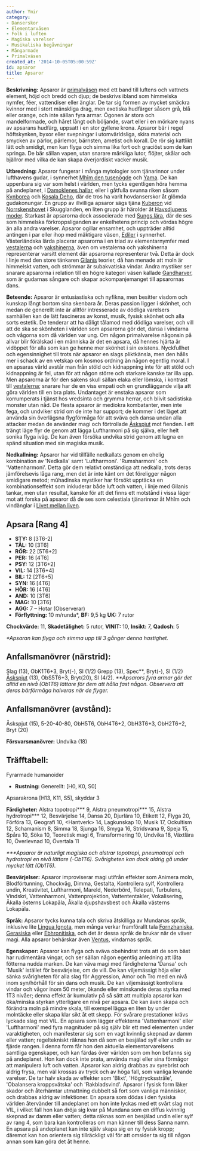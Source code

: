 ```yaml
---
author: Ymir
category:
- Danserskor
- Elementarväsen
- Folk i luften
- Magiska varelser
- Musikaliska begåvningar
- Mångarmade
- Primalväsen
created_at: '2014-10-05T05:00:59Z'
id: apsaror
title: Apsaror
---
```

**Beskrivning:** Apsaror är [primalväsen] med ett band till luftens och vattnets element, höjd och bredd och djup; de beskrivs ibland som himmelska nymfer, féer, vattendiser eller änglar. De tar sig formen av mycket smäckra kvinnor med i stort mänskliga drag, men exotiska hudfärger såsom grå, blå eller orange, och inte sällan fyra armar. Ögonen är stora och mandelformade, och håret långt och böljande, svart eller i en mörkare nyans av apsarans hudfärg, uppsatt i en stor gyllene krona. Apsaror bär i regel höftskynken, byxor eller svepningar i utomvärldsliga, skira material och smycken av pärlor, pärlemor, bärnsten, ametist och korall. De rör sig kattlikt lätt och smidigt, men kan flyga och simma lika fort och graciöst som de kan springa. De bär sällan vapen, utan snarare märkliga lutor, flöjter, skålar och bjällror med vilka de kan skapa överjordiskt vacker musik.

**Utbredning:** Apsaror fungerar i många mytologier som tjänarinnor under lufthavens gudar, i synnerhet [Mhîm den tusenögde] och [Yama]. De kan uppenbara sig var som helst i världen, men tycks egentligen höra hemma på andeplanet, i [Damoklenes hallar], eller i gåtfulla svunna riken såsom [Kynborea] och [Kosala Deho], där de tros ha varit hovdanserskor åt glömda gudakonungar. En grupp av illvilliga apsaror sägs tjäna [Kuberon] vid [Norrskenshovet] i Skugglanden, en liten grupp är härolder åt [Havsdjupens moder]. Starkast är apsarorna dock associerade med [Sungs lära], där de ses som himmelska förkroppsliganden av enkelhetens princip och vördas högre än alla andra varelser. Apsaror ogillar ensamhet, och uppträder alltid antingen i par eller ihop med mäktigare väsen, [Ediler] i synnerhet. Västerländska lärda placerar apsarorna i en triad av elementarnymfer med [vestalerna] och [yakshinerna], även om vestalerna och yakshinerna representerar varsitt element där apsarorna representerar två. Detta är dock i linje med den store tänkaren [Gilanis] teorier, då han menade att moln är himmelskt vatten, och strömmar är subakvatiska vindar. Andra mystiker ser snarare apsarorna i relation till en högre kategori väsen kallade [Gandharver], som är gudarnas sångare och skapar ackompanjemanget till apsarornas dans.

**Beteende:** Apsaror är entusiastiska och nyfikna, men besitter visdom och kunskap långt bortom sina skenbara år. Deras passion ligger i skönhet, och medan de generellt inte är alltför intresserade av dödliga varelsers samhällen kan de lätt fascineras av konst, musik, fysisk skönhet och alla sorts estetik. De tenderar att ha dåligt tålamod med dödliga varelser, och vill att de ska se skönheten i världen som apsarorna gör det, dansa i vindarna och vågorna som då världen var ung. Om någon primalvarelse någonsin på allvar blir förälskad i en människa är det en apsara, då hennes hjärta är vidöppet för alla som kan ge henne mer skönhet i sin existens. Nyckfullhet och egensinnighet till trots när apsaror en slags pliktkänsla, men den hålls mer i schack av en vetskap om kosmos ordning än någon egentlig moral. I en apsaras värld avstår man från stöld och kidnappning inte för att stöld och kidnappning är fel, utan för att någon större och starkare kanske tar illa upp. Men apsarorna är för den sakens skull sällan elaka eller lömska, i kontrast till [vestalerna]; snarare har de en viss empati och en grundläggande vilja att göra världen till en bra plats. Undantaget är enstaka apsaror som korrumperats i tjänst hos vredsinta och grymma herrar, och blivit sadistiska monster utan nåd. De flesta apsaror är mediokra kombatanter, men inte fega, och undviker strid om de inte har support; de kommer i det läget att använda sin överlägsna flygförmåga för att sväva och dansa undan alla attacker medan de använder magi och förtrollade [Åskspjut] mot fienden. I ett trängt läge flyr de genom att lägga Luftharmoni på sig själva, eller helt sonika flyga iväg. De kan även försöka undvika strid genom att lugna en spänd situation med sin magiska musik.

**Nedkallning:** Apsaror har vid tillfälle nedkallats genom en ohelig kombination av 'Nedkalla' samt 'Luftharmoni'. 'Rumsharmoni' och 'Vattenharmoni'. Detta gör dem relativt omständiga att nedkalla, trots deras jämförelsevis låga rang, men det är inte känt om det föreligger någon smidigare metod; mûhadinska mystiker har försökt upptäcka en kombinationseffekt som inkluderar både luft och vatten, i linje med Gilanis tankar, men utan resultat, kanske för att det finns ett motstånd i vissa läger mot att forska på apsaror då de ses som celestiala tjänarinnor åt Mhîm och vindänglar i [Livet mellan liven].

## Apsara \[Rang 4\]

-   **STY:** 8 \[3T6-2\]
-   **TÅL:** 10 \[3T6\]
-   **RÖR:** 22 \[5T6+2\]
-   **PER:** 16 \[4T6\]
-   **PSY:** 12 \[3T6+2\]
-   **VIL:** 14 \[3T6+4\]
-   **BIL:** 12 \[2T6+5\]
-   **SYN:** 16 \[4T6\]
-   **HÖR:** 16 \[4T6\]
-   **AND:** 10 \[3T6\]
-   **MAG:** 10 \[3T6\]
-   **AGG:** 7 – Hotar (Observerar)
-   **Förflyttning:** 10 m/runda\*, **BF:** 9,5 kg **UK:** 7 rutor

**Chockvärde:** 11, **Skadetålighet:** 5 rutor, **VINIT:** 10, **Insikt:** 7, **Qadosh**: 5

*\*Apsaran kan flyga och simma upp till 3 gånger denna hastighet.*

## Anfallsmanövrer (närstrid):

Slag (13), ObK1T6+3, Bryt(-), SI (1/2)
Grepp (13), Spec\*\*, Bryt(-), SI (1/2)
[Åskspjut] (13), ObS5T6+3, Bryt(20), SI (4/2).
*\*\*Apsarors fyra armar gör det alltid en nivå (Ob1T6) lättare för dem att hålla fast någon. Observera att deras bärförmåga halveras när de flyger.*

## Anfallsmanövrer (avstånd):

Åskspjut (15), 5-20-40-80, ObH5T6, ObH4T6+2, ObH3T6+3, ObH2T6+2, Bryt (20)

**Försvarsmanövrer:** Undvika (18)

## Träfftabell:

Fyrarmade humanoider

-   **Rustning:** Generellt: \[H0, K0, S0\]

Apsarakrona \[H13, K11, S5\], skyddar 3

**Färdigheter:** Alstra topotropi\*\*\* 9, Alstra pneumotropi\*\*\* 15, Alstra hydrotropi\*\*\* 12, Besvärjelse 14, Dansa 20, Djurlära 10, Etikett 12, Flyga 20, Förföra 13, Geografi 10, \<Hantverk\> 14, Lagkunskap 10, Musik 17, Ockultism 12, Schamanism 8, Simma 18, Sjunga 16, Smyga 16, Stridsvana 9, Speja 15, Spåra 10, Söka 10, Teoretisk magi 6, Transformering 10, Undvika 18, Växtlära 10, Överlevnad 10, Övertala 11

*\*\*\*Apsaror är naturligt magiska och alstrar topotropi, pneumotropi och hydrotropi en nivå lättare (-Ob1T6). Svårigheten kan dock aldrig gå under mycket lätt (Ob1T6).*

**Besvärjelser:** Apsaror improviserar magi utifrån effekter som Animera moln, Blodförtunning, Chockvåg, Dimma, Gestalta, Kontrollera sylf, Kontrollera undin, Kreativitet, Luftharmoni, Mareld, Nederbörd, Telepati, Turbulens, Vindskri, Vattenharmoni, Vattenprojektion, Vattententakler, Vokalisering, Åkalla österns Lokapāla, Åkalla djupshavsbest och Åkalla västerns Lokapāla.

**Språk:** Apsaror tycks kunna tala och skriva åtskilliga av Mundanas språk, inklusive lite [Lingua Ignota], men många verkar framförallt tala [Fornzhaniska], [Gerasiska] eller [Ebhronitiska], och det är dessa språk de brukar när de väver magi. Alla apsaror behärskar även [Ventus], vindarnas språk.

**Egenskaper:** Apsaror kan flyga och sväva obehindrat trots att de som bäst har rudimentära vingar, och ser sällan någon egentlig anledning att låta fötterna nudda marken. De kan väva magi med färdigheterna 'Dansa' och 'Musik' istället för besvärjelse, om de vill. De kan viljemässigt höja eller sänka svårigheten för alla slag för Aggression, Amor och Tro med en nivå inom syn/hörhåll för sin dans och musik. De kan viljemässigt kontrollera vindar och vågor inom 50 meter, ökande eller minskande deras styrka med 1T3 nivåer; denna effekt är kumulativ på så sätt att multipla apsaror kan öka/minska styrkan ytterligare en nivå per apsara. De kan även skapa och förändra moln på mindre skala, till exempel lägga en liten by under molntäcke eller skapa klar sikt åt ett skepp. För svårare prestationer krävs lyckade slag mot VIL. En apsara som lägger effekterna 'Vattenharmoni' eller 'Luftharmoni' med fyra magnituder på sig själv blir ett med elementen under varaktigheten, och manifesterar sig som en vagt kvinnlig skepnad av damm eller vatten; regeltekniskt räknas hon då som en besjälad sylf eller undin av fjärde rangen. I denna form får hon den aktuella elementarvarelsens samtliga egenskaper, och kan färdas över världen som om hon befanns sig på andeplanet. Hon kan dock inte prata, använda magi eller sina förmågor att manipulera luft och vatten. Apsaror kan aldrig drabbas av syrebrist och aldrig frysa, men väl krossas av tryck och av höga fall, som vanliga levande varelser. De tar halv skada av effekter som 'Blixt', 'Högtrycksstråle', 'Obalansera kroppsvätska' och 'Rakbladsvind'. Apsaror i fysisk form läker skador och återhämtar utmattning dubbelt så fort som vanliga människor, och drabbas aldrig av infektioner. En apsara som dödas i den fysiska världen återvänder till andeplanet om hon inte lyckas med ett svårt slag mot VIL, i vilket fall hon kan dröja sig kvar på Mundana som en diffus kvinnlig skepnad av damm eller vatten; detta räknas som en besjälad undin eller sylf av rang 4, som bara kan kontrolleras om man känner till dess Sanna namn. En apsara på andeplanet kan inte själv skapa sig en ny fysisk kropp; däremot kan hon orientera sig tillräckligt väl för att omsider ta sig till någon annan som kan göra det åt henne.

  [primalväsen]: Primalväsen
  [Mhîm den tusenögde]: Mhîm_den_tusenögde
  [Yama]: Yama
  [Damoklenes hallar]: Damoklenes_hallar
  [Kynborea]: Kynborea
  [Kosala Deho]: Kosala_Deho
  [Kuberon]: Kuberon
  [Norrskenshovet]: Norrskenshovet
  [Havsdjupens moder]: Havsdjupens_moder
  [Sungs lära]: Sungs_lära
  [Ediler]: Ediler
  [vestalerna]: Vestaler
  [yakshinerna]: Yakshiner
  [Gilanis]: Gilani
  [Gandharver]: Gandharver
  [Åskspjut]: Åskspjut
  [Livet mellan liven]: Barhâa
  [Lingua Ignota]: Lingua_Ignota
  [Fornzhaniska]: Fornzhaniska
  [Gerasiska]: Gerasiska
  [Ebhronitiska]: Ebhronitiska
  [Ventus]: Ventus
